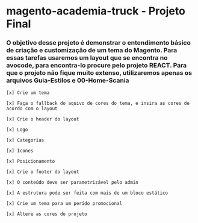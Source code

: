 # magento-academia-truck - Projeto Final

### O objetivo desse projeto é demonstrar o entendimento básico de criação e customização de um tema do Magento. Para essas tarefas usaremos um layout que se encontra no avocode, para encontra-lo procure pelo projeto REACT. Para que o projeto não fique muito extenso, utilizaremos apenas os arquivos Guia-Estilos e 00-Home-Scania

    [x] Crie um tema

    [x] Faça o fallback do aquivo de cores do tema, e insira as cores de acordo com o layout

    [x] Crie o header do layout

    [x] Logo

    [x] Categorias

    [x] Ícones

    [x] Posicionamento

    [x] Crie o footer do layout

    [x] O conteúdo deve ser parametrizável pelo admin

    [x] A estrutura pode ser feita com mais de um bloco estático

    [x] Crie um tema para um perído promocional

    [x] Altere as cores do projeto
